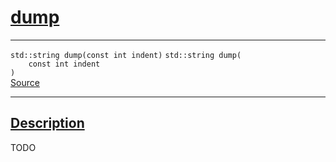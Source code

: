 
<h1 id="dump">
 <a href="#/api/json/dump" class="anchor">
   <span>dump</span>
  </a>
</h1>

<div class="signature">

<hr>

  <div class="definition-container">
    <div class="definition">
      <code class="desktop-only"><span class="token keyword">std::string</span> dump(<span class="token keyword">const</span> <span class="token keyword">int</span> indent)</code>
      <code class="mobile-only"><span class="token keyword">std::string</span> dump(
    <span class="token keyword">const</span> <span class="token keyword">int</span> indent
)</code>
      <div class="flex-spacing"></div>
      <a href="https://github.com/libocca/occa/blob/d617b895/include/occa/types/json.hpp#L364" target="_blank">Source</a>
    </div>
    
  </div>

  <hr>
</div>


<h2 id="description">
 <a href="#/api/json/dump?id=description" class="anchor">
   <span>Description</span>
  </a>
</h2>

TODO
